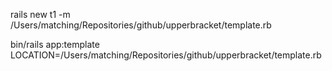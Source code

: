 rails new t1 -m /Users/matching/Repositories/github/upperbracket/template.rb

bin/rails app:template LOCATION=/Users/matching/Repositories/github/upperbracket/template.rb
